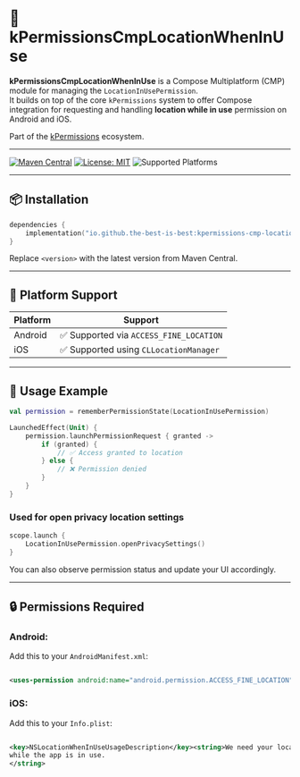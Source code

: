 # 🧭 kPermissionsCmpLocationWhenInUse

**kPermissionsCmpLocationWhenInUse** is a Compose Multiplatform (CMP) module for managing the
`LocationInUsePermission`.  
It builds on top of the core `kPermissions` system to offer Compose integration for requesting and
handling **location while in use** permission on Android and iOS.

Part of the [kPermissions](https://github.com/the-best-is-best/kPermissions) ecosystem.

---

[![Maven Central](https://img.shields.io/maven-central/v/io.github.the-best-is-best/kpermissions-cmp-location-when-in-use)](https://central.sonatype.com/artifact/io.github.the-best-is-best/kpermissions-cmp-location-when-in-use)
[![License: MIT](https://img.shields.io/badge/license-MIT-blue.svg)](LICENSE)
![Supported Platforms](https://img.shields.io/badge/platforms-Android%20%7C%20iOS-green)

---

## 📦 Installation

```kotlin
dependencies {
    implementation("io.github.the-best-is-best:kpermissions-cmp-location-when-in-use:<version>")
}
```

Replace `<version>` with the latest version from Maven Central.

---

## 🧩 Platform Support

| Platform | Support                                |
|----------|----------------------------------------|
| Android  | ✅ Supported via `ACCESS_FINE_LOCATION` |
| iOS      | ✅ Supported using `CLLocationManager`  |

---

## 🧪 Usage Example

```kotlin
val permission = rememberPermissionState(LocationInUsePermission)

LaunchedEffect(Unit) {
    permission.launchPermissionRequest { granted ->
        if (granted) {
            // ✅ Access granted to location
        } else {
            // ❌ Permission denied
        }
    }
}
```

### Used for open privacy location settings

```kotlin
scope.launch {
    LocationInUsePermission.openPrivacySettings()
}
```

You can also observe permission status and update your UI accordingly.

---

## 🔒 Permissions Required

### Android:

Add this to your `AndroidManifest.xml`:

```xml

<uses-permission android:name="android.permission.ACCESS_FINE_LOCATION" />
```

### iOS:

Add this to your `Info.plist`:

```xml

<key>NSLocationWhenInUseUsageDescription</key><string>We need your location to provide services
while the app is in use.
</string>
```
